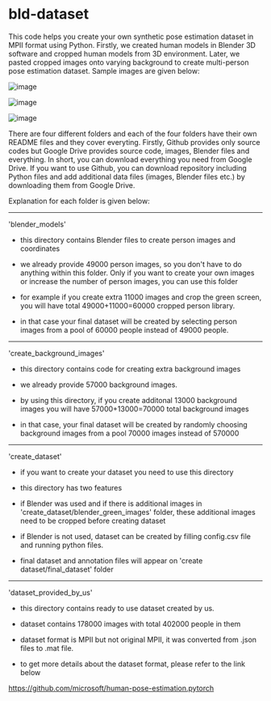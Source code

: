 # bld-dataset
This code helps you create your own synthetic pose estimation dataset in MPII format using Python. Firstly, we created human models in Blender 3D software and cropped human models from 3D environment. Later, we pasted cropped images onto varying background to create multi-person pose estimation dataset. Sample images are given below:

![image](https://user-images.githubusercontent.com/63475020/163546505-3d5d2953-4d3f-4ee9-bd9d-0148eb784b1f.png)

![image](https://user-images.githubusercontent.com/63475020/163546903-8368d327-f51d-449e-8206-226281ac8281.png)

![image](https://user-images.githubusercontent.com/63475020/163546601-c2e8883b-967e-4690-8a51-e02165b33521.png)



There are four different folders and each of the four folders have their own README files and they cover everyting.
Firstly, Github provides only source codes but Google Drive provides source code, images, Blender files and everything.
In short, you can download everything you need from Google Drive. If you want to use Github, you can download repository including Python files and add additional data files (images, Blender files etc.) by downloading them from Google Drive.

Explanation for each folder is given below:

--------------------------------------------------------------------------------------------------------------------------
'blender_models'
-	this directory contains Blender files to create person images and coordinates

-	we already provide 49000 person images, so you don't have to do anything within this folder. Only if you want to create your own images or increase the number of person images, you can use this folder

-	for example if you create extra 11000 images and crop the green screen, you will have total 49000+11000=60000 cropped person library.

-	in that case your final dataset will be created by selecting person images from a pool of 60000 people instead of 49000 people.


--------------------------------------------------------------------------------------------------------------------------
'create_background_images'
-	this directory contains code for creating extra background images

-	we already provide 57000 background images.

-	by using this directory, if you create additonal 13000 background images you will have 57000+13000=70000 total background images

-	in that case, your final dataset will be created by randomly choosing background images from a pool 70000 images instead of 570000


---------------------------------------------------------------------------------------------------------------------------
'create_dataset'
-	if you want to create your dataset you need to use this directory

-	this directory has two features

-	if Blender was used and if there is additional images in 'create_dataset/blender_green_images' folder, these additional images need to be cropped before creating dataset

-	if Blender is not used, dataset can be created by filling config.csv file and running python files.

-	final dataset and annotation files will appear on 'create dataset/final_dataset' folder





----------------------------------------------------------------------------------------------------------------------------
'dataset_provided_by_us'
-	this directory contains ready to use dataset created by us.

-	dataset contains 178000 images with total 402000 people in them

-	dataset format is MPII but not original MPII, it was converted from .json files to .mat file.

-	to get more details about the dataset format, please refer to the link below


https://github.com/microsoft/human-pose-estimation.pytorch
